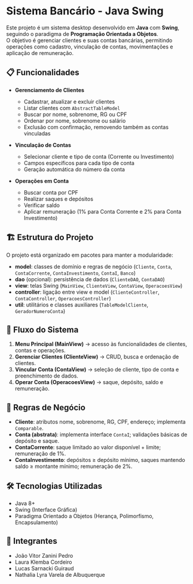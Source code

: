 # Sistema Bancário - Java Swing

Este projeto é um sistema desktop desenvolvido em **Java** com **Swing**, seguindo o paradigma de **Programação Orientada a Objetos**.  
O objetivo é gerenciar clientes e suas contas bancárias, permitindo operações como cadastro, vinculação de contas, movimentações e aplicação de remuneração.

## 📋 Funcionalidades

- **Gerenciamento de Clientes**
  - Cadastrar, atualizar e excluir clientes
  - Listar clientes com `AbstractTableModel`
  - Buscar por nome, sobrenome, RG ou CPF
  - Ordenar por nome, sobrenome ou salário
  - Exclusão com confirmação, removendo também as contas vinculadas

- **Vinculação de Contas**
  - Selecionar cliente e tipo de conta (Corrente ou Investimento)
  - Campos específicos para cada tipo de conta
  - Geração automática do número da conta

- **Operações em Conta**
  - Buscar conta por CPF
  - Realizar saques e depósitos
  - Verificar saldo
  - Aplicar remuneração (1% para Conta Corrente e 2% para Conta Investimento)

## 🏗 Estrutura do Projeto

O projeto está organizado em pacotes para manter a modularidade:

- **model**: classes de domínio e regras de negócio (`Cliente`, `Conta`, `ContaCorrente`, `ContaInvestimento`, `ContaI`, `Banco`)
- **dao** (opcional): persistência de dados (`ClienteDAO`, `ContaDAO`)
- **view**: telas Swing (`MainView`, `ClienteView`, `ContaView`, `OperacoesView`)
- **controller**: ligação entre view e model (`ClienteController`, `ContaController`, `OperacoesController`)
- **util**: utilitários e classes auxiliares (`TableModelCliente`, `GeradorNumeroConta`)

## 🔄 Fluxo do Sistema

1. **Menu Principal (MainView)** → acesso às funcionalidades de clientes, contas e operações.
2. **Gerenciar Clientes (ClienteView)** → CRUD, busca e ordenação de clientes.
3. **Vincular Conta (ContaView)** → seleção de cliente, tipo de conta e preenchimento de dados.
4. **Operar Conta (OperacoesView)** → saque, depósito, saldo e remuneração.

## 📜 Regras de Negócio

- **Cliente**: atributos nome, sobrenome, RG, CPF, endereço; implementa `Comparable`.
- **Conta (abstrata)**: implementa interface `ContaI`; validações básicas de depósito e saque.
- **ContaCorrente**: saque limitado ao valor disponível + limite; remuneração de 1%.
- **ContaInvestimento**: depósitos ≥ depósito mínimo, saques mantendo saldo ≥ montante mínimo; remuneração de 2%.

## 🛠 Tecnologias Utilizadas

- Java 8+  
- Swing (Interface Gráfica)  
- Paradigma Orientado a Objetos (Herança, Polimorfismo, Encapsulamento)  

## 👤 Integrantes

- João Vitor Zanini Pedro
- Laura Klemba Cordeiro
- Lucas Sarnacki Guiraud
- Nathalia Lyra Varela de Albuquerque
